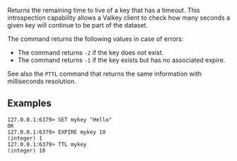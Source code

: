 Returns the remaining time to live of a key that has a timeout.
This introspection capability allows a Valkey client to check how many seconds a
given key will continue to be part of the dataset.

The command returns the following values in case of errors:

* The command returns `-2` if the key does not exist.
* The command returns `-1` if the key exists but has no associated expire.

See also the `PTTL` command that returns the same information with milliseconds resolution.

## Examples

```valkey-cli
127.0.0.1:6379> SET mykey "Hello"
OK
127.0.0.1:6379> EXPIRE mykey 10
(integer) 1
127.0.0.1:6379> TTL mykey
(integer) 10
```
